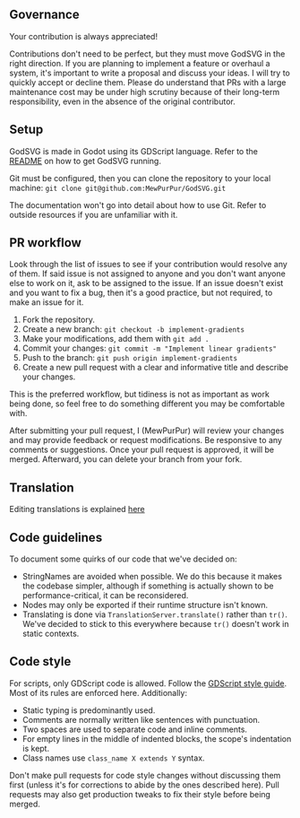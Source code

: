 ## Governance 

Your contribution is always appreciated!

Contributions don't need to be perfect, but they must move GodSVG in the right direction. If you are planning to implement a feature or overhaul a system, it's important to write a proposal and discuss your ideas. I will try to quickly accept or decline them. Please do understand that PRs with a large maintenance cost may be under high scrutiny because of their long-term responsibility, even in the absence of the original contributor.

## Setup

GodSVG is made in Godot using its GDScript language. Refer to the [README](https://github.com/MewPurPur/GodSVG?tab=readme-ov-file#how-to-get-it) on how to get GodSVG running.

Git must be configured, then you can clone the repository to your local machine: `git clone git@github.com:MewPurPur/GodSVG.git`

The documentation won't go into detail about how to use Git. Refer to outside resources if you are unfamiliar with it.

## PR workflow

Look through the list of issues to see if your contribution would resolve any of them. If said issue is not assigned to anyone and you don't want anyone else to work on it, ask to be assigned to the issue. If an issue doesn't exist and you want to fix a bug, then it's a good practice, but not required, to make an issue for it. 

1. Fork the repository.
2. Create a new branch: `git checkout -b implement-gradients`
3. Make your modifications, add them with `git add .`
4. Commit your changes: `git commit -m "Implement linear gradients"`
5. Push to the branch: `git push origin implement-gradients`
6. Create a new pull request with a clear and informative title and describe your changes.

This is the preferred workflow, but tidiness is not as important as work being done, so feel free to do something different you may be comfortable with.

After submitting your pull request, I (MewPurPur) will review your changes and may provide feedback or request modifications. Be responsive to any comments or suggestions. Once your pull request is approved, it will be merged. Afterward, you can delete your branch from your fork.

## Translation

Editing translations is explained [here](translations/README.md)

## Code guidelines

To document some quirks of our code that we've decided on:

- StringNames are avoided when possible. We do this because it makes the codebase simpler, although if something is actually shown to be performance-critical, it can be reconsidered.
- Nodes may only be exported if their runtime structure isn't known.
- Translating is done via `TranslationServer.translate()` rather than `tr()`. We've decided to stick to this everywhere because `tr()` doesn't work in static contexts.

## Code style

For scripts, only GDScript code is allowed. Follow the [GDScript style guide](https://docs.godotengine.org/en/stable/tutorials/scripting/gdscript/gdscript_styleguide.html). Most of its rules are enforced here. Additionally:

- Static typing is predominantly used.
- Comments are normally written like sentences with punctuation.
- Two spaces are used to separate code and inline comments.
- For empty lines in the middle of indented blocks, the scope's indentation is kept.
- Class names use `class_name X extends Y` syntax.

Don't make pull requests for code style changes without discussing them first (unless it's for corrections to abide by the ones described here). Pull requests may also get production tweaks to fix their style before being merged.
